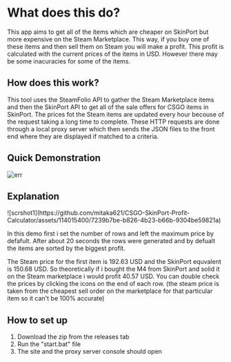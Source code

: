<h1>What does this do?</h1>
<p>This app aims to get all of the items which are cheaper on SkinPort but more expensive on the Steam Marketplace. This way, if you buy one of these items and then sell them on Steam you will make a profit. This profit is calculated with the current prices of the items in USD. However there may be some inacuracies for some of the items.</p>
<h2>How does this work?</h2>
<p>This tool uses the SteamFolio API to gather the Steam Marketplace items and then the SkinPort API to get all of the sale offers for CSGO items in SkinPort. The prices fot the Steam items are updated every hour becouse of the request taking a long time to complete. These HTTP requests are done through a local proxy server which then sends the JSON files to the front end where they are displayed if matched to a criteria.</p>
<h2>Quick Demonstration</h2>
<img src="./screenshots/demo.gif" alt="err">
<h2>Explanation</h2>
<p>![scrshot1](https://github.com/mitaka621/CSGO-SkinPort-Profit-Calculator/assets/114015400/7239b7be-b826-4b23-b66b-9304be59821a)</p>
<p>In this demo first i set the number of rows and left the maximum price by defafult. After about 20 seconds the rows were generated and by defualt the items are sorted by the biggest profit.</p>
<p>The Steam price for the first item is 192.63 USD and the SkinPort equvalent is 150.68 USD. So theoretically if i bought the M4 from SkinPort and solid it on the Steam marketplace i would profit 40.57 USD. You can double check the prices by clicking the icons on the end of each row. (the steam price is taken from the cheapest sell order on the marketplace for that particular item so it can't be 100% accurate)</p>
<h2>How to set up</h2>
<ol>
  <li>Download the zip from the releases tab</li>
   <li>Run the "start.bat" file</li>
  <li>The site and the proxy server console should open</li>
</ol>
